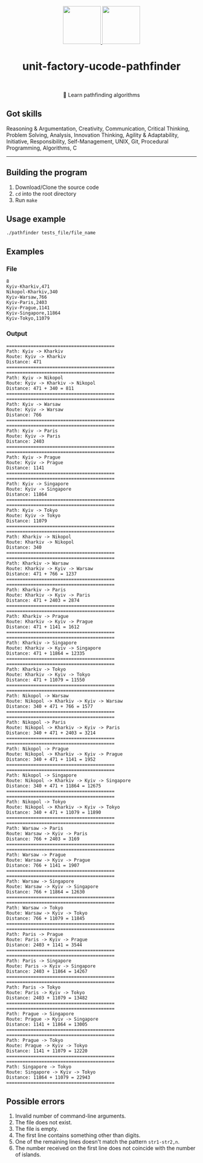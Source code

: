 <p align="center">
    <a href="https://unitfactory.net/en/" target="_blank">
        <img src="https://github.com/slava-pleshkov/unit-factory-ucode/blob/master/.git_images/unit_logo.png?raw=true" height="100px">
    </a>
    <a href="https://ucode.world/en/" target="_blank">
        <img src="https://github.com/slava-pleshkov/unit-factory-ucode/blob/master/.git_images/ucode_logo.png?raw=true" height="100px">
    </a>
    <h1 align="center">unit-factory-ucode-pathfinder</h1>
    <br>
</p>
<p align="center">🔭 Learn pathfinding algorithms</p>

##  Got skills

Reasoning & Argumentation, Creativity, Communication, Critical Thinking, Problem Solving, Analysis, Innovation Thinking, Agility & Adaptability, Initiative, Responsibility, Self-Management, UNIX, Git, Procedural Programming, Algorithms, C

<hr>

## Building the program
1. Download/Clone the source code
2. `cd` into the root directory
3. Run `make`

## Usage example

```
./pathfinder tests_file/file_name
```
## Examples

###  File

```
8
Kyiv-Kharkiv,471
Nikopol-Kharkiv,340
Kyiv-Warsaw,766
Kyiv-Paris,2403
Kyiv-Prague,1141
Kyiv-Singapore,11864
Kyiv-Tokyo,11079
```

###  Output

```
========================================
Path: Kyiv -> Kharkiv
Route: Kyiv -> Kharkiv
Distance: 471
========================================
========================================
Path: Kyiv -> Nikopol
Route: Kyiv -> Kharkiv -> Nikopol
Distance: 471 + 340 = 811
========================================
========================================
Path: Kyiv -> Warsaw
Route: Kyiv -> Warsaw
Distance: 766
========================================
========================================
Path: Kyiv -> Paris
Route: Kyiv -> Paris
Distance: 2403
========================================
========================================
Path: Kyiv -> Prague
Route: Kyiv -> Prague
Distance: 1141
========================================
========================================
Path: Kyiv -> Singapore
Route: Kyiv -> Singapore
Distance: 11864
========================================
========================================
Path: Kyiv -> Tokyo
Route: Kyiv -> Tokyo
Distance: 11079
========================================
========================================
Path: Kharkiv -> Nikopol
Route: Kharkiv -> Nikopol
Distance: 340
========================================
========================================
Path: Kharkiv -> Warsaw
Route: Kharkiv -> Kyiv -> Warsaw
Distance: 471 + 766 = 1237
========================================
========================================
Path: Kharkiv -> Paris
Route: Kharkiv -> Kyiv -> Paris
Distance: 471 + 2403 = 2874
========================================
========================================
Path: Kharkiv -> Prague
Route: Kharkiv -> Kyiv -> Prague
Distance: 471 + 1141 = 1612
========================================
========================================
Path: Kharkiv -> Singapore
Route: Kharkiv -> Kyiv -> Singapore
Distance: 471 + 11864 = 12335
========================================
========================================
Path: Kharkiv -> Tokyo
Route: Kharkiv -> Kyiv -> Tokyo
Distance: 471 + 11079 = 11550
========================================
========================================
Path: Nikopol -> Warsaw
Route: Nikopol -> Kharkiv -> Kyiv -> Warsaw
Distance: 340 + 471 + 766 = 1577
========================================
========================================
Path: Nikopol -> Paris
Route: Nikopol -> Kharkiv -> Kyiv -> Paris
Distance: 340 + 471 + 2403 = 3214
========================================
========================================
Path: Nikopol -> Prague
Route: Nikopol -> Kharkiv -> Kyiv -> Prague
Distance: 340 + 471 + 1141 = 1952
========================================
========================================
Path: Nikopol -> Singapore
Route: Nikopol -> Kharkiv -> Kyiv -> Singapore
Distance: 340 + 471 + 11864 = 12675
========================================
========================================
Path: Nikopol -> Tokyo
Route: Nikopol -> Kharkiv -> Kyiv -> Tokyo
Distance: 340 + 471 + 11079 = 11890
========================================
========================================
Path: Warsaw -> Paris
Route: Warsaw -> Kyiv -> Paris
Distance: 766 + 2403 = 3169
========================================
========================================
Path: Warsaw -> Prague
Route: Warsaw -> Kyiv -> Prague
Distance: 766 + 1141 = 1907
========================================
========================================
Path: Warsaw -> Singapore
Route: Warsaw -> Kyiv -> Singapore
Distance: 766 + 11864 = 12630
========================================
========================================
Path: Warsaw -> Tokyo
Route: Warsaw -> Kyiv -> Tokyo
Distance: 766 + 11079 = 11845
========================================
========================================
Path: Paris -> Prague
Route: Paris -> Kyiv -> Prague
Distance: 2403 + 1141 = 3544
========================================
========================================
Path: Paris -> Singapore
Route: Paris -> Kyiv -> Singapore
Distance: 2403 + 11864 = 14267
========================================
========================================
Path: Paris -> Tokyo
Route: Paris -> Kyiv -> Tokyo
Distance: 2403 + 11079 = 13482
========================================
========================================
Path: Prague -> Singapore
Route: Prague -> Kyiv -> Singapore
Distance: 1141 + 11864 = 13005
========================================
========================================
Path: Prague -> Tokyo
Route: Prague -> Kyiv -> Tokyo
Distance: 1141 + 11079 = 12220
========================================
========================================
Path: Singapore -> Tokyo
Route: Singapore -> Kyiv -> Tokyo
Distance: 11864 + 11079 = 22943
========================================
```

## Possible errors

1. Invalid number of command-line arguments.
2. The file does not exist.
3. The file is empty.
4. The first line contains something other than digits.
5. One of the remaining lines doesn't match the pattern ```str1-str2,n```.
6. The number received on the first line does not coincide with the number of islands.

